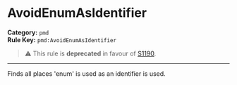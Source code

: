 # AvoidEnumAsIdentifier
**Category:** `pmd`<br/>
**Rule Key:** `pmd:AvoidEnumAsIdentifier`<br/>
> :warning: This rule is **deprecated** in favour of [S1190](https://rules.sonarsource.com/java/RSPEC-1190).

-----

Finds all places 'enum' is used as an identifier is used.
